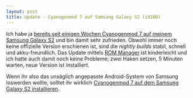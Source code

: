 ```yaml
---
layout: post
title: Update - Cyanogenmod 7 auf Samsung Galaxy S2 (i9100)
---
```

Ich habe ja [bereits seit einigen Wochen Cyanogenmod 7 auf meinem Samsung Galaxy S2][1] und bin damit sehr zufrieden. Obwohl immer noch keine offizielle Version erschienen ist, sind die *nightly builds* stabil, schnell und akku-freundlich. Das Update mittels [ROM Manager][2] ist kinderleicht und ich hatte auch damit noch keine Probleme; zwei Haken setzen, 5 Minuten warten, neue Version ist installiert.

Wenn ihr also das unsäglich angepasste Android-System von Samsung loswerden wollte, solltet ihr wirklich [Cyanogenmod 7 auf dem Samsung Galaxy S2 installieren][2].

[1]: http://blog.kopis.de/2011/08/17/samsung-galaxy-s2-i9100-und-custom-roms/
[2]: https://market.android.com/details?id=com.koushikdutta.rommanager&hl=de

